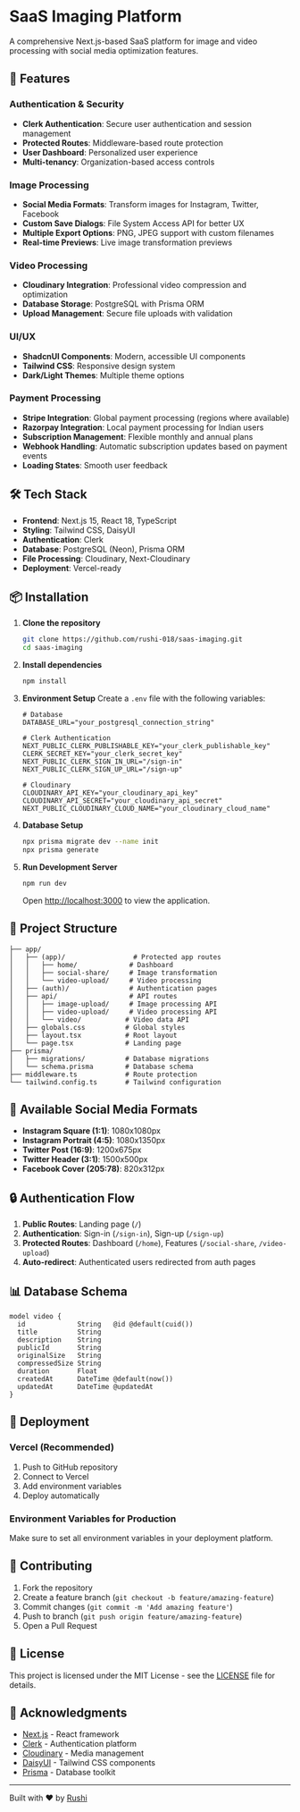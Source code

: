 # SaaS Imaging Platform

A comprehensive Next.js-based SaaS platform for image and video processing with social media optimization features.

## 🚀 Features

### Authentication & Security

- **Clerk Authentication**: Secure user authentication and session management
- **Protected Routes**: Middleware-based route protection
- **User Dashboard**: Personalized user experience
- **Multi-tenancy**: Organization-based access controls

### Image Processing

- **Social Media Formats**: Transform images for Instagram, Twitter, Facebook
- **Custom Save Dialogs**: File System Access API for better UX
- **Multiple Export Options**: PNG, JPEG support with custom filenames
- **Real-time Previews**: Live image transformation previews

### Video Processing

- **Cloudinary Integration**: Professional video compression and optimization
- **Database Storage**: PostgreSQL with Prisma ORM
- **Upload Management**: Secure file uploads with validation

### UI/UX

- **ShadcnUI Components**: Modern, accessible UI components
- **Tailwind CSS**: Responsive design system
- **Dark/Light Themes**: Multiple theme options

### Payment Processing

- **Stripe Integration**: Global payment processing (regions where available)
- **Razorpay Integration**: Local payment processing for Indian users
- **Subscription Management**: Flexible monthly and annual plans
- **Webhook Handling**: Automatic subscription updates based on payment events
- **Loading States**: Smooth user feedback

## 🛠️ Tech Stack

- **Frontend**: Next.js 15, React 18, TypeScript
- **Styling**: Tailwind CSS, DaisyUI
- **Authentication**: Clerk
- **Database**: PostgreSQL (Neon), Prisma ORM
- **File Processing**: Cloudinary, Next-Cloudinary
- **Deployment**: Vercel-ready

## 📦 Installation

1. **Clone the repository**

   ```bash
   git clone https://github.com/rushi-018/saas-imaging.git
   cd saas-imaging
   ```

2. **Install dependencies**

   ```bash
   npm install
   ```

3. **Environment Setup**
   Create a `.env` file with the following variables:

   ```env
   # Database
   DATABASE_URL="your_postgresql_connection_string"

   # Clerk Authentication
   NEXT_PUBLIC_CLERK_PUBLISHABLE_KEY="your_clerk_publishable_key"
   CLERK_SECRET_KEY="your_clerk_secret_key"
   NEXT_PUBLIC_CLERK_SIGN_IN_URL="/sign-in"
   NEXT_PUBLIC_CLERK_SIGN_UP_URL="/sign-up"

   # Cloudinary
   CLOUDINARY_API_KEY="your_cloudinary_api_key"
   CLOUDINARY_API_SECRET="your_cloudinary_api_secret"
   NEXT_PUBLIC_CLOUDINARY_CLOUD_NAME="your_cloudinary_cloud_name"
   ```

4. **Database Setup**

   ```bash
   npx prisma migrate dev --name init
   npx prisma generate
   ```

5. **Run Development Server**

   ```bash
   npm run dev
   ```

   Open [http://localhost:3000](http://localhost:3000) to view the application.

## 📁 Project Structure

```
├── app/
│   ├── (app)/                 # Protected app routes
│   │   ├── home/             # Dashboard
│   │   ├── social-share/     # Image transformation
│   │   └── video-upload/     # Video processing
│   ├── (auth)/               # Authentication pages
│   ├── api/                  # API routes
│   │   ├── image-upload/     # Image processing API
│   │   ├── video-upload/     # Video processing API
│   │   └── video/           # Video data API
│   ├── globals.css          # Global styles
│   ├── layout.tsx           # Root layout
│   └── page.tsx             # Landing page
├── prisma/
│   ├── migrations/          # Database migrations
│   └── schema.prisma        # Database schema
├── middleware.ts            # Route protection
└── tailwind.config.ts       # Tailwind configuration
```

## 🎨 Available Social Media Formats

- **Instagram Square (1:1)**: 1080x1080px
- **Instagram Portrait (4:5)**: 1080x1350px
- **Twitter Post (16:9)**: 1200x675px
- **Twitter Header (3:1)**: 1500x500px
- **Facebook Cover (205:78)**: 820x312px

## 🔒 Authentication Flow

1. **Public Routes**: Landing page (`/`)
2. **Authentication**: Sign-in (`/sign-in`), Sign-up (`/sign-up`)
3. **Protected Routes**: Dashboard (`/home`), Features (`/social-share`, `/video-upload`)
4. **Auto-redirect**: Authenticated users redirected from auth pages

## 📊 Database Schema

```prisma
model video {
  id             String   @id @default(cuid())
  title          String
  description    String
  publicId       String
  originalSize   String
  compressedSize String
  duration       Float
  createdAt      DateTime @default(now())
  updatedAt      DateTime @updatedAt
}
```

## 🚀 Deployment

### Vercel (Recommended)

1. Push to GitHub repository
2. Connect to Vercel
3. Add environment variables
4. Deploy automatically

### Environment Variables for Production

Make sure to set all environment variables in your deployment platform.

## 🤝 Contributing

1. Fork the repository
2. Create a feature branch (`git checkout -b feature/amazing-feature`)
3. Commit changes (`git commit -m 'Add amazing feature'`)
4. Push to branch (`git push origin feature/amazing-feature`)
5. Open a Pull Request

## 📝 License

This project is licensed under the MIT License - see the [LICENSE](LICENSE) file for details.

## 🙏 Acknowledgments

- [Next.js](https://nextjs.org/) - React framework
- [Clerk](https://clerk.com/) - Authentication platform
- [Cloudinary](https://cloudinary.com/) - Media management
- [DaisyUI](https://daisyui.com/) - Tailwind CSS components
- [Prisma](https://prisma.io/) - Database toolkit

---

Built with ❤️ by [Rushi](https://github.com/rushi-018)
